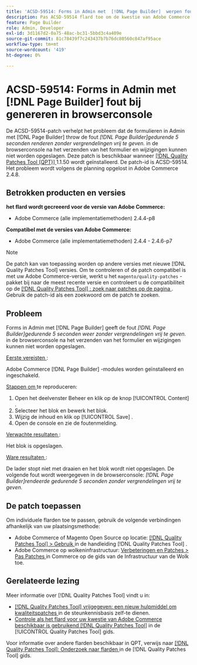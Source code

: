 ```yaml
---
title: 'ACSD-59514: Forms in Admin met  [!DNL Page Builder]  werpen fout in browser console'
description: Pas ACSD-59514 flard toe om de kwestie van Adobe Commerce te bevestigen waar de vormen in Admin met  [!DNL Page Builder]  de fout "[!DNL Page Builder] teruggeven voor 5 seconden zonder loslaten."werpen in de browserconsole nadat het formulier is verzonden, kunnen wijzigingen niet worden opgeslagen.
feature: Page Builder
role: Admin, Developer
exl-id: 3d1167d2-0a75-48ac-bc31-5bbd3c4a409e
source-git-commit: 81c78439f7c243437b7b76dc80560c847af95ace
workflow-type: tm+mt
source-wordcount: '419'
ht-degree: 0%

---
```


# ACSD-59514: Forms in Admin met [!DNL Page Builder] fout bij genereren in browserconsole

De ACSD-59514-patch verhelpt het probleem dat de formulieren in Admin met [!DNL Page Builder] throw de fout *[!DNL Page Builder]gedurende 5 seconden renderen zonder vergrendelingen vrij te geven.* in de browserconsole na het verzenden van het formulier en wijzigingen kunnen niet worden opgeslagen. Deze patch is beschikbaar wanneer [[!DNL Quality Patches Tool (QPT)] ](https://experienceleague.adobe.com/nl/docs/commerce-knowledge-base/kb/announcements/commerce-announcements/magento-quality-patches-released-new-tool-to-self-serve-quality-patches) 1.1.50 wordt geïnstalleerd. De patch-id is ACSD-59514. Het probleem wordt volgens de planning opgelost in Adobe Commerce 2.4.8.

## Betrokken producten en versies

**het flard wordt gecreeerd voor de versie van Adobe Commerce:**

* Adobe Commerce (alle implementatiemethoden) 2.4.4-p8

**Compatibel met de versies van Adobe Commerce:**

* Adobe Commerce (alle implementatiemethoden) 2.4.4 - 2.4.6-p7

>[!NOTE]
>
>De patch kan van toepassing worden op andere versies met nieuwe [!DNL Quality Patches Tool] versies. Om te controleren of de patch compatibel is met uw Adobe Commerce-versie, werkt u het `magento/quality-patches` -pakket bij naar de meest recente versie en controleert u de compatibiliteit op de [[!DNL Quality Patches Tool] : zoek naar patches op de pagina ](https://experienceleague.adobe.com/tools/commerce-quality-patches/index.html?lang=nl-NL) . Gebruik de patch-id als een zoekwoord om de patch te zoeken.

## Probleem

Forms in Admin met [!DNL Page Builder] geeft de fout *[!DNL Page Builder]gedurende 5 seconden weer zonder vergrendelingen vrij te geven.* in de browserconsole na het verzenden van het formulier en wijzigingen kunnen niet worden opgeslagen.

<u> Eerste vereisten </u>:

Adobe Commerce [!DNL Page Builder] -modules worden geïnstalleerd en ingeschakeld.

<u> Stappen om </u> te reproduceren:

1. Open het deelvenster Beheer en klik op de knop [!UICONTROL Content] .
1. Selecteer het blok en bewerk het blok.
1. Wijzig de inhoud en klik op [!UICONTROL Save] .
1. Open de console en zie de foutenmelding.

<u> Verwachte resultaten </u>:

Het blok is opgeslagen.

<u> Ware resultaten </u>:

De lader stopt niet met draaien en het blok wordt niet opgeslagen. De volgende fout wordt weergegeven in de browserconsole:
*[!DNL Page Builder]rendeerde gedurende 5 seconden zonder vergrendelingen vrij te geven.*

## De patch toepassen

Om individuele flarden toe te passen, gebruik de volgende verbindingen afhankelijk van uw plaatsingsmethode:

* Adobe Commerce of Magento Open Source op locatie: [[!DNL Quality Patches Tool]  > Gebruik ](/help/tools/quality-patches-tool/usage.md) in de handleiding [!DNL Quality Patches Tool] .
* Adobe Commerce op wolkeninfrastructuur: [ Verbeteringen en Patches > Pas Patches ](https://experienceleague.adobe.com/docs/commerce-cloud-service/user-guide/develop/upgrade/apply-patches.html?lang=nl-NL) in Commerce op de gids van de Infrastructuur van de Wolk toe.

## Gerelateerde lezing

Meer informatie over [!DNL Quality Patches Tool] vindt u in:

* [[!DNL Quality Patches Tool]  vrijgegeven: een nieuw hulpmiddel om kwaliteitspatches ](https://experienceleague.adobe.com/nl/docs/commerce-knowledge-base/kb/announcements/commerce-announcements/magento-quality-patches-released-new-tool-to-self-serve-quality-patches) in de steunkennisbasis zelf-te dienen.
* [ Controle als het flard voor uw kwestie van Adobe Commerce beschikbaar is gebruikend  [!DNL Quality Patches Tool]](/help/tools/quality-patches-tool/patches-available-in-qpt/check-patch-for-magento-issue-with-magento-quality-patches.md) in de [!UICONTROL Quality Patches Tool] gids.


Voor informatie over andere flarden beschikbaar in QPT, verwijs naar [[!DNL Quality Patches Tool]: Onderzoek naar flarden ](https://experienceleague.adobe.com/tools/commerce-quality-patches/index.html?lang=nl-NL) in de [!DNL Quality Patches Tool] gids.
